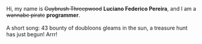 Hi, my name is ~~Guybrush Threepwood~~ **Luciano Federico Pereira**, and I am a ~~wannabe pirate~~ **programmer**.<br><br>A short song: 43 bounty of doubloons gleams in the sun, a treasure hunt has just begun! Arrr!

